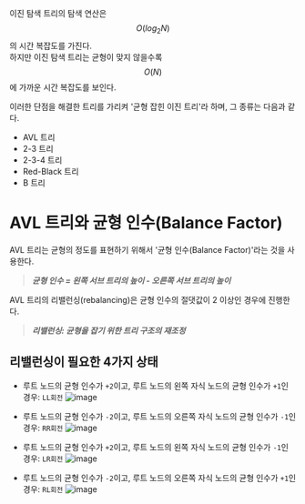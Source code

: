 이진 탐색 트리의 탐색 연산은 $$O(log_2 N)$$의 시간 복잡도를 가진다.   
하지만 이진 탐색 트리는 균형이 맞지 않을수록 $$O(N)$$에 가까운 시간 복잡도를 보인다.

이러한 단점을 해결한 트리를 가리켜 '균형 잡힌 이진 트리'라 하며, 그 종류는 다음과 같다.
* AVL 트리
* 2-3 트리
* 2-3-4 트리
* Red-Black 트리
* B 트리

# AVL 트리와 균형 인수(Balance Factor)
AVL 트리는 균형의 정도를 표현하기 위해서 '균형 인수(Balance Factor)'라는 것을 사용한다.
> ***균형 인수 = 왼쪽 서브 트리의 높이 - 오른쪽 서브 트리의 높이***

AVL 트리의 리밸런싱(rebalancing)은 균형 인수의 절댓값이 2 이상인 경우에 진행한다.

> ***리밸런싱: 균형을 잡기 위한 트리 구조의 재조정***


## 리밸런싱이 필요한 4가지 상태
* 루트 노드의 균형 인수가 `+2`이고, 루트 노드의 왼쪽 자식 노드의 균형 인수가 `+1`인 경우: `LL회전`
![image](https://github.com/user-attachments/assets/16bbc4e7-7f6f-427b-9518-65e1fa5e7063)

* 루트 노드의 균형 인수가 `-2`이고, 루트 노드의 오른쪽 자식 노드의 균형 인수가 `-1`인 경우: `RR회전`
![image](https://github.com/user-attachments/assets/ec99b782-be7f-471c-a2f0-194934a4e281)

* 루트 노드의 균형 인수가 `+2`이고, 루트 노드의 왼쪽 자식 노드의 균형 인수가 `-1`인 경우: `LR회전`
![image](https://github.com/user-attachments/assets/65346203-b312-47ce-8b20-0cfd6b7202e3)

* 루트 노드의 균형 인수가 `-2`이고, 루트 노드의 오른쪽 자식 노드의 균형 인수가 `+1`인 경우: `RL회전`
![image](https://github.com/user-attachments/assets/ae285568-5815-4561-909b-0cbc039871c2)
